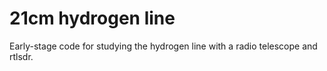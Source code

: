 # 21cm hydrogen line
Early-stage code for studying the hydrogen line with a radio telescope and rtlsdr.
